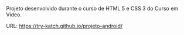 Projeto desenvolvido durante o curso de HTML 5 e CSS 3 do Curso em Vídeo.

URL: https://try-katch.github.io/projeto-android/
